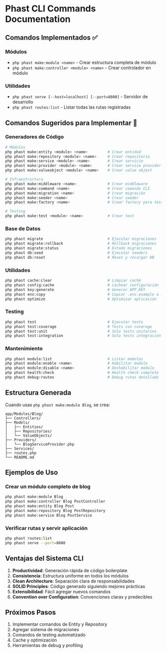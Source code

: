 # Phast CLI Commands Documentation

## Comandos Implementados ✅

### Módulos
- `php phast make:module <name>` - Crear estructura completa de módulo
- `php phast make:controller <module> <name>` - Crear controlador en módulo

### Utilidades
- `php phast serve [--host=localhost] [--port=8000]` - Servidor de desarrollo
- `php phast routes:list` - Listar todas las rutas registradas

## Comandos Sugeridos para Implementar 🚀

### Generadores de Código
```bash
# Módulos
php phast make:entity <module> <name>         # Crear entidad
php phast make:repository <module> <name>     # Crear repositorio  
php phast make:service <module> <name>        # Crear servicio
php phast make:provider <module> <name>       # Crear service provider
php phast make:valueobject <module> <name>    # Crear value object

# Infraestructura
php phast make:middleware <name>              # Crear middleware
php phast make:command <name>                 # Crear comando CLI
php phast make:migration <name>               # Crear migración
php phast make:seeder <name>                  # Crear seeder
php phast make:factory <name>                 # Crear factory para testing

# Testing
php phast make:test <module> <name>           # Crear test
```

### Base de Datos
```bash
php phast migrate                             # Ejecutar migraciones
php phast migrate:rollback                    # Rollback migraciones  
php phast migrate:status                      # Estado migraciones
php phast db:seed                             # Ejecutar seeders
php phast db:reset                            # Reset y recargar DB
```

### Utilidades
```bash
php phast cache:clear                         # Limpiar caché
php phast config:cache                        # Cachear configuración
php phast key:generate                        # Generar APP_KEY
php phast env:copy                            # Copiar .env.example a .env
php phast optimize                            # Optimizar aplicación
```

### Testing
```bash
php phast test                                # Ejecutar tests
php phast test:coverage                       # Tests con coverage
php phast test:unit                           # Solo tests unitarios
php phast test:integration                    # Solo tests integración
```

### Mantenimiento
```bash
php phast module:list                         # Listar módulos
php phast module:enable <name>                # Habilitar módulo
php phast module:disable <name>               # Deshabilitar módulo
php phast health:check                        # Health check completo
php phast debug:routes                        # Debug rutas detallado
```

## Estructura Generada

Cuando usas `php phast make:module Blog`, se crea:

```
app/Modules/Blog/
├── Controllers/
├── Models/
│   ├── Entities/
│   ├── Repositories/
│   └── ValueObjects/
├── Providers/
│   └── BlogServiceProvider.php
├── Services/
├── routes.php
└── README.md
```

## Ejemplos de Uso

### Crear un módulo completo de blog
```bash
php phast make:module Blog
php phast make:controller Blog PostController
php phast make:entity Blog Post
php phast make:repository Blog PostRepository
php phast make:service Blog PostService
```

### Verificar rutas y servir aplicación
```bash
php phast routes:list
php phast serve --port=8080
```

## Ventajas del Sistema CLI

1. **Productividad**: Generación rápida de código boilerplate
2. **Consistencia**: Estructura uniforme en todos los módulos
3. **Clean Architecture**: Separación clara de responsabilidades
4. **SOLID Principles**: Código generado siguiendo mejores prácticas
5. **Extensibilidad**: Fácil agregar nuevos comandos
6. **Convention over Configuration**: Convenciones claras y predecibles

## Próximos Pasos

1. Implementar comandos de Entity y Repository
2. Agregar sistema de migraciones
3. Comandos de testing automatizado
4. Cache y optimización
5. Herramientas de debug y profiling

